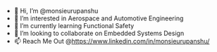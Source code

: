 - 👋 Hi, I’m @monsieurupanshu
- 👀 I’m interested in Aerospace and Automotive Engineering
- 🌱 I’m currently learning Functional Safety
- 💞️ I’m looking to collaborate on Embedded Systems Design
- 📫 Reach Me Out @https://www.linkedin.com/in/monsieurupanshu/

<!---
monsieurupanshu/monsieurupanshu is a ✨ special ✨ repository because its `README.md` (this file) appears on your GitHub profile.
You can click the Preview link to take a look at your changes.
--->
